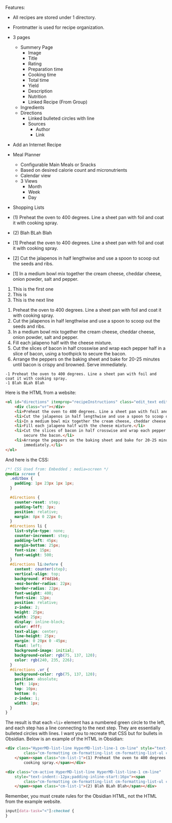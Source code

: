 
Features: 

- All recipes are stored under 1 directory.
- Frontmatter is used for recipe organization.
- 3 pages
	- Summery Page
		- Image
		- Title
		- Rating
		- Preparation time
		- Cooking time
		- Total time
		- Yield
		- Description
		- Nutrition
		- Linked Recipe (From Group)
	- Ingredients
	- Directions
		- Linked bulleted circles with line
		- Sources
			- Author
			- Link
- Add an Internet Recipe
- Meal Planner
	- Configurable Main Meals or Snacks
	- Based on desired calorie count and micronutrients
	- Calendar view
	- 3 Views
		- Month
		- Week
		- Day
- Shopping Lists

- (1) Preheat the oven to 400 degrees. Line a sheet pan with foil and coat it with cooking spray.
- (2) Blah BLah Blah


- [1] Preheat the oven to 400 degrees. Line a sheet pan with foil and coat it with cooking spray.
- [2] Cut the jalapenos in half lengthwise and use a spoon to scoop out the seeds and ribs.
- [1] In a medium bowl mix together the cream cheese, cheddar cheese, onion powder, salt and pepper.

1) This is the first one
2) This is
3) This is the next line

<ol id="directions" itemprop="recipeInstructions" class="edit_text editbox directions" title="Click to edit...">
    <div class="vr"></div>
    <li>Preheat the oven to 400 degrees. Line a sheet pan with foil and coat it with cooking spray.</li>
    <li>Cut the jalapenos in half lengthwise and use a spoon to scoop out the seeds and ribs.</li>
    <li>In a medium bowl mix together the cream cheese, cheddar cheese, onion powder, salt and pepper.</li>
    <li>Fill each jalapeno half with the cheese mixture.</li>
    <li>Cut the slices of bacon in half crosswise and wrap each pepper half in a slice of bacon, using a toothpick to
        secure the bacon.</li>
    <li>Arrange the peppers on the baking sheet and bake for 20-25 minutes until bacon is crispy and browned. Serve
        immediately.</li>
</ol>

```recipe
-1 Preheat the oven to 400 degrees. Line a sheet pan with foil and coat it with cooking spray.
-1 Blah BLah Blah
```

Here is the HTML from a website:

```html
<ol id="directions" itemprop="recipeInstructions" class="edit_text editbox directions" title="Click to edit...">
    <div class="vr"></div>
    <li>Preheat the oven to 400 degrees. Line a sheet pan with foil and coat it with cooking spray.</li>
    <li>Cut the jalapenos in half lengthwise and use a spoon to scoop out the seeds and ribs.</li>
    <li>In a medium bowl mix together the cream cheese, cheddar cheese, onion powder, salt and pepper.</li>
    <li>Fill each jalapeno half with the cheese mixture.</li>
    <li>Cut the slices of bacon in half crosswise and wrap each pepper half in a slice of bacon, using a toothpick to
        secure the bacon.</li>
    <li>Arrange the peppers on the baking sheet and bake for 20-25 minutes until bacon is crispy and browned. Serve
        immediately.</li>
</ol>
```

And here is the CSS:

```CSS
/*! CSS Used from: Embedded ; media=screen */
@media screen {
  .editbox {
    padding: 1px 23px 1px 1px;
  }

  #directions {
    counter-reset: step;
    padding-left: 3px;
    position: relative;
    margin: 8px 0 22px 0;
  }
  #directions li {
    list-style-type: none;
    counter-increment: step;
    padding-left: 45px;
    margin-bottom: 25px;
    font-size: 15px;
    font-weight: 500;
  }
  #directions li:before {
    content: counter(step);
    vertical-align: top;
    background: #74d1b6;
    -moz-border-radius: 22px;
    border-radius: 22px;
    font-weight: 400;
    font-size: 12px;
    position: relative;
    z-index: 2;
    height: 25px;
    width: 25px;
    display: inline-block;
    color: #fff;
    text-align: center;
    line-height: 25px;
    margin: 0 20px 0 -45px;
    float: left;
    background-image: initial;
    background-color: rgb(75, 137, 120);
    color: rgb(240, 235, 226);
  }
  #directions .vr {
    background-color: rgb(75, 137, 120);
    position: absolute;
    left: 14px;
    top: 10px;
    bottom: 0;
    z-index: 1;
    width: 1px;
  }
}
```

The  result is that each `<li>` element has a numbered green circle to the left, and each step has a line connecting to the next step. They are essentially bulleted circles with lines. I want you to recreate that CSS but for bullets in Obsidian. Below is an example of the HTML in Obsidian:

```html
<div class="HyperMD-list-line HyperMD-list-line-1 cm-line" style="text-indent:-12px;padding-inline-start:16px"><span
        class="cm-formatting cm-formatting-list cm-formatting-list-ul cm-list-1"><span class="list-bullet">-</span>
    </span><span class="cm-list-1">(1) Preheat the oven to 400 degrees. Line a sheet pan with foil and coat it with
        cooking spray.</span></div>

<div class="cm-active HyperMD-list-line HyperMD-list-line-1 cm-line"
    style="text-indent:-12px;padding-inline-start:16px"><span
        class="cm-formatting cm-formatting-list cm-formatting-list-ul cm-list-1"><span class="list-bullet">-</span>
    </span><span class="cm-list-1">(2) Blah BLah Blah</span></div>
```

Remember, you must create rules for the Obsidian HTML, not the HTML from the example website.

```css
input[data-task="<"]:checked {
}
```
